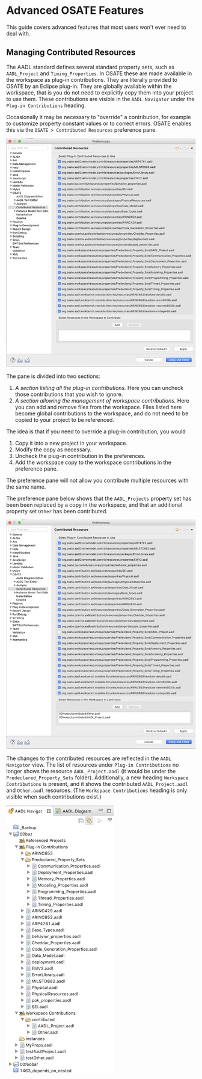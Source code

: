 # Advanced OSATE Features

This guide covers advanced features that most users won't ever need to deal with.

## Managing Contributed Resources
	
The AADL standard defines several standard property sets, such as `AADL_Project` and `Timing_Properties`.  In OSATE these are made available in the workspace as plug-in contributions.  They are literally
provided to OSATE by an Eclipse plug-in.  They are globally available within the workspace, that is you do not need to explicitly copy them into your project to use them.  These contributions are visible in the `AADL Navigator` under the `Plug-in Contributions` heading.

Occasionally it may be necessary to "override" a contribution, for example to customize property constant values or to correct errors.  OSATE enables this via the `OSATE > Contributed Resources` preference pane.  

![Contributed Resources Preference Pane](images/AdvancedOSATEFeatures/ContributedResourcesPreferencePane.png)

The pane is divided into two sections:

1. _A section listing all the plug-in contributions._  Here you can uncheck those contributions that you wish to ignore.
2. _A section allowing the management of workspace contributions._  Here you can add and remove files from the workspace.  Files listed here become global contributions to the workspace, and do not need to be copied to your project to be referenced.

The idea is that if you need to override a plug-in contribution, you would

1. Copy it into a new project in your workspace.
2. Modify the copy as necessary.
3. Uncheck the plug-in contribution in the preferences.
4. Add the workspace copy to the workspace contributions in the preference pane.

The preference pane will not allow you contribute multiple resources with the same name.

The preference pane below shows that the `AADL_Projects` property set has been been replaced by a copy in the workspace, and that an additional property set `Other` has been contributed.

![Contributed Resources Preference Pane](images/AdvancedOSATEFeatures/ContributedResourcesExample.png)

The changes to the contributed resources are reflected in the `AADL Navigator` view.  The list of resources under `Plug-in Contributions` no longer shows the resource `AADL_Project.aadl` (it would be under the `Predeclared_Property_Sets` folder).  Additionally, a new heading `Workspace Contributions` is present, and it shows the contributed `AADL_Project.aadl` and `Other.aadl` resources.  (The `Workspace Contributions` heading is only visible when such contributions exist.)

![Contributed Resources Preference Pane](images/AdvancedOSATEFeatures/AADLNavigator_WorkspaceContributions.png)
 